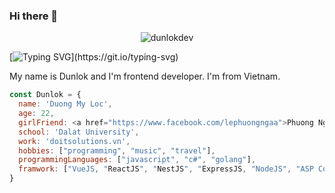 ### Hi there 👋
<p align="center"> <img src="https://komarev.com/ghpvc/?username=dunlokdev&label=Profile%20views&color=0e75b6&style=flat" alt="dunlokdev" /> </p>

[![Typing SVG](https://readme-typing-svg.demolab.com?font=Fira+Code&pause=1000&width=435&lines=Coding+as+art%2C+enjoy+it+~)](https://git.io/typing-svg)

My name is Dunlok and I'm frontend developer. I'm from Vietnam.

```js
const Dunlok = {
  name: 'Duong My Loc',
  age: 22,
  girlFriend: <a href="https://www.facebook.com/lephuongngaa">Phuong Nga</a>
  school: 'Dalat University',
  work: 'doitsolutions.vn',
  hobbies: ["programming", "music", "travel"],
  programmingLanguages: ["javascript", "c#", "golang"],
  framwork: ["VueJS, "ReactJS", "NestJS", "ExpressJS, "NodeJS", "ASP Core", "Gin"],
}
```
